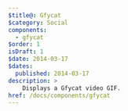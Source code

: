 ```yaml
---
$title@: Gfycat
$category: Social
components:
  - gfycat
$order: 1
isDraft: 1
$date: 2014-03-17
$dates:
  published: 2014-03-17
description: >
    Displays a Gfycat video GIF.
href: /docs/components/gfycat
---
```

<amp-gfycat data-gfyid="TautWhoppingCougar"
  width="640"
  height="360"
  layout="responsive">
</amp-gfycat>
